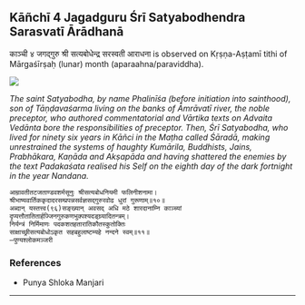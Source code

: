 ## Kāñchī 4 Jagadguru Śrī Satyabodhendra Sarasvatī Ārādhanā
काञ्ची ४ जगद्गुरु श्री सत्यबोधेन्द्र सरस्वती आराधना is observed on Kṛṣṇa-Aṣṭamī tithi of Mārgaśīrṣaḥ (lunar) month (aparaahna/paraviddha).

![](https://github.com/sanskrit-coders/jyotisha/blob/master/jyotisha/panchangam/temporal/festival/images/kanchi-jagadgurus/jagadguru-04.jpg)

_The saint Satyabodha, by name Phalinīśa (before initiation into sainthood), son of Tāṇḍavaśarma living on the banks of Āmrāvatī river, the noble preceptor, who authored commentatorial and Vārtika texts on Advaita Vedānta bore the responsibilities of preceptor. Then, Śrī Satyabodha, who lived for ninety six years in Kāñci in the Maṭha called Śāradā, making unrestrained the systems of haughty Kumārila, Buddhists, Jains, Prabhākara, Kaṇāda and Akṣapāda and having shattered the enemies by the text Padakaśata realised his Self on the eighth day of the dark fortnight in the year Nandana._

```
आम्रावतीतटजताण्डवशर्मसूनुः श्रीसत्यबोधनियमी फलिनीशनामा।
श्रीभाष्यवार्तिककृदादरसम्प्रपन्नसर्वज्ञसद्गुरुरवोढ धुरां गुरूणाम्॥१०॥
अब्दान् यस्तत्त्व(९६)सङ्ख्यान् अवसद् अधि मठे शारदानाम्नि काञ्च्यां
दृप्यत्तौतातितार्हज्जिनगुरुकणभुक्पश्यदङ्घ्र्यादितन्त्रम्।
निर्यन्त्रं निर्मिमाणः पदकशतहतारातिकौतस्कुतोक्तिः
साक्षाच्छ्रीसत्यबोधोऽकृत सहबहुलाष्टम्यहे नन्दने स्वम्॥११॥
—पुण्यश्लोकमञ्जरी
```
### References
* Punya Shloka Manjari


---
